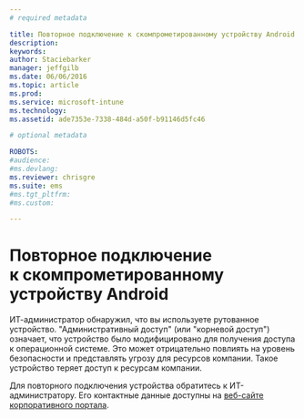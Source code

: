```yaml
---
# required metadata

title: Повторное подключение к скомпрометированному устройству Android | Microsoft Intune
description:
keywords:
author: Staciebarker
manager: jeffgilb
ms.date: 06/06/2016
ms.topic: article
ms.prod:
ms.service: microsoft-intune
ms.technology:
ms.assetid: ade7353e-7338-484d-a50f-b91146d5fc46

# optional metadata

ROBOTS:
#audience:
#ms.devlang:
ms.reviewer: chrisgre
ms.suite: ems
#ms.tgt_pltfrm:
#ms.custom:

---
```


# Повторное подключение к скомпрометированному устройству Android
ИТ-администратор обнаружил, что вы используете рутованное устройство. "Административный доступ" (или "корневой доступ") означает, что устройство было модифицировано для получения доступа к операционной системе. Это может отрицательно повлиять на уровень безопасности и представлять угрозу для ресурсов компании. Такое устройство теряет доступ к ресурсам компании.

Для повторного подключения устройства обратитесь к ИТ-администратору. Его контактные данные доступны на [веб-сайте корпоративного портала](http://portal.manage.microsoft.com).



<!--HONumber=Jun16_HO2-->


